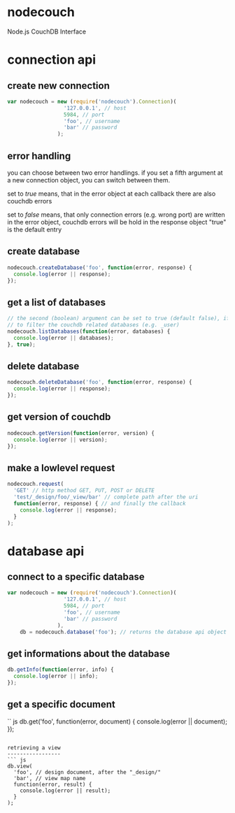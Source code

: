 nodecouch
=========

Node.js CouchDB Interface


connection api
==============

create new connection
---------------------
``` js
var nodecouch = new (require('nodecouch').Connection)(
                  '127.0.0.1', // host
                  5984, // port
                  'foo', // username
                  'bar' // password
                );
```

error handling
--------------
you can choose between two error handlings. if you set a fifth argument at a new
connection object, you can switch between them.

set to _true_ means, that in the error object at each callback there are also
couchdb errors

set to _false_ means, that only connection errors (e.g. wrong port) are written
in the error object, couchdb errors will be hold in the response object
"true" is the default entry

create database
---------------
``` js
nodecouch.createDatabase('foo', function(error, response) {
  console.log(error || response);
});
```

get a list of databases
-----------------------
``` js
// the second (boolean) argument can be set to true (default false), if you want
// to filter the couchdb related databases (e.g. _user)
nodecouch.listDatabases(function(error, databases) {
  console.log(error || databases);
}, true);
```

delete database
---------------
``` js
nodecouch.deleteDatabase('foo', function(error, response) {
  console.log(error || response);
});
```

get version of couchdb
----------------------
``` js
nodecouch.getVersion(function(error, version) {
  console.log(error || version);
});
```

make a lowlevel request
-----------------------
``` js
nodecouch.request(
  'GET' // http method GET, PUT, POST or DELETE
  'test/_design/foo/_view/bar' // complete path after the uri
  function(error, response) { // and finally the callback
    console.log(error || response);
  }
);
```


database api
============

connect to a specific database
------------------------------
``` js
var nodecouch = new (require('nodecouch').Connection)(
                  '127.0.0.1', // host
                  5984, // port
                  'foo', // username
                  'bar' // password
                ),
    db = nodecouch.database('foo'); // returns the database api object
```

get informations about the database
-----------------------------------
``` js
db.getInfo(function(error, info) {
  console.log(error || info);
});
```

get a specific document
-----------------------
`` js
db.get('foo', function(error, document) {
  console.log(error || document);
});
```

retrieving a view
-----------------
``` js
db.view(
  'foo', // design document, after the "_design/"
  'bar', // view map name
  function(error, result) {
    console.log(error || result);
  }
);
```
